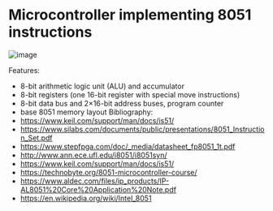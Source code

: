 # Microcontroller implementing 8051 instructions

![image](https://user-images.githubusercontent.com/19265585/197328566-e93496ae-ff98-4439-8e70-84281887b218.png)

Features:

* 8-bit arithmetic logic unit (ALU) and accumulator 
* 8-bit registers (one 16-bit register with special move instructions)
* 8-bit data bus and 2×16-bit address buses, program counter
* base 8051 memory layout
Bibliography: 
* https://www.keil.com/support/man/docs/is51/
* https://www.silabs.com/documents/public/presentations/8051_Instruction_Set.pdf
* https://www.stepfpga.com/doc/_media/datasheet_fp8051_1t.pdf
* http://www.ann.ece.ufl.edu/i8051/i8051syn/
* https://www.keil.com/support/man/docs/is51/
* https://technobyte.org/8051-microcontroller-course/
* https://www.aldec.com/files/ip_products/IP-AL8051%20Core%20Application%20Note.pdf
* https://en.wikipedia.org/wiki/Intel_8051
